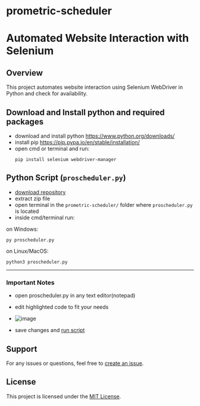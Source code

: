 # prometric-scheduler

# Automated Website Interaction with Selenium

## Overview

This project automates website interaction using Selenium WebDriver in Python and check for availability.

## Download and Install python and required packages
- download and install python https://www.python.org/downloads/
- install pip https://pip.pypa.io/en/stable/installation/
- open cmd or terminal and run:
  ```
  pip install selenium webdriver-manager
  ```

## Python Script (`proscheduler.py`)
- [download repository](https://github.com/nash268/prometric-scheduler/archive/refs/heads/main.zip)
- extract zip file
- open terminal in the ``prometric-scheduler/`` folder where ``proscheduler.py`` is located
- inside cmd/terminal run:

on Windows:
  ```
  py proscheduler.py
  ```

on Linux/MacOS:
  ```
  python3 proscheduler.py
  ```
***

### Important Notes
- open proscheduler.py in any text editor(notepad)
- edit highlighted code to fit your needs
- ![image](https://github.com/nash268/prometric-scheduler/assets/130772656/ddd261ca-c924-47ea-a1f8-34095fbc2101)



- save changes and [run script](#python-script-proschedulerpy)


## Support

For any issues or questions, feel free to [create an issue](https://github.com/nash268/prometric-scheduler/issues).

## License

This project is licensed under the [MIT License](LICENSE).
